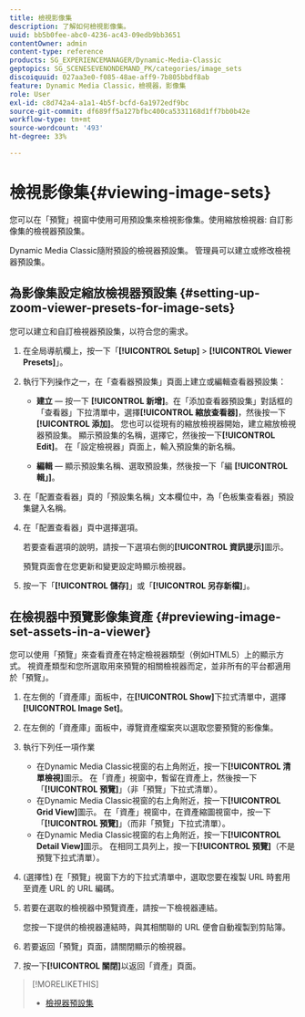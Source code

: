 ```yaml
---
title: 檢視影像集
description: 了解如何檢視影像集。
uuid: bb5b0fee-abc0-4236-ac43-09edb9bb3651
contentOwner: admin
content-type: reference
products: SG_EXPERIENCEMANAGER/Dynamic-Media-Classic
geptopics: SG_SCENESEVENONDEMAND_PK/categories/image_sets
discoiquuid: 027aa3e0-f085-48ae-aff9-7b805bbdf8ab
feature: Dynamic Media Classic，檢視器，影像集
role: User
exl-id: c8d742a4-a1a1-4b5f-bcfd-6a1972edf9bc
source-git-commit: df689ff5a127bfbc400ca5331168d1ff7bb0b42e
workflow-type: tm+mt
source-wordcount: '493'
ht-degree: 33%

---
```


# 檢視影像集{#viewing-image-sets}

您可以在「預覽」視窗中使用可用預設集來檢視影像集。使用縮放檢視器: 自訂影像集的檢視器預設集。

Dynamic Media Classic隨附預設的檢視器預設集。 管理員可以建立或修改檢視器預設集。

## 為影像集設定縮放檢視器預設集 {#setting-up-zoom-viewer-presets-for-image-sets}

您可以建立和自訂檢視器預設集，以符合您的需求。

1. 在全局導航欄上，按一下「**[!UICONTROL Setup]** > **[!UICONTROL Viewer Presets]**」。
1. 執行下列操作之一，在「查看器預設集」頁面上建立或編輯查看器預設集：

   * **建立**  — 按一下 **[!UICONTROL 新增]**。在「添加查看器預設集」對話框的「查看器」下拉清單中，選擇&#x200B;**[!UICONTROL 縮放查看器]**，然後按一下&#x200B;**[!UICONTROL 添加]**。 您也可以從現有的縮放檢視器開始，建立縮放檢視器預設集。 顯示預設集的名稱，選擇它，然後按一下&#x200B;**[!UICONTROL Edit]**。 在「設定檢視器」頁面上，輸入預設集的新名稱。

   * **編輯**  — 顯示預設集名稱、選取預設集，然後按一下「編 **[!UICONTROL 輯」]**。

1. 在「配置查看器」頁的「預設集名稱」文本欄位中，為「色板集查看器」預設集鍵入名稱。
1. 在「配置查看器」頁中選擇選項。

   若要查看選項的說明，請按一下選項右側的&#x200B;**[!UICONTROL 資訊提示]**&#x200B;圖示。

   預覽頁面會在您更新和變更設定時顯示檢視器。

1. 按一下「**[!UICONTROL 儲存]**」或「**[!UICONTROL 另存新檔]**」。

## 在檢視器中預覽影像集資產 {#previewing-image-set-assets-in-a-viewer}

您可以使用「預覽」來查看資產在特定檢視器類型（例如HTML5）上的顯示方式。 視資產類型和您所選取用來預覽的相關檢視器而定，並非所有的平台都適用於「預覽」。

1. 在左側的「資產庫」面板中，在&#x200B;**[!UICONTROL Show]**&#x200B;下拉式清單中，選擇&#x200B;**[!UICONTROL Image Set]**。
1. 在左側的「資產庫」面板中，導覽資產檔案夾以選取您要預覽的影像集。
1. 執行下列任一項作業

   * 在Dynamic Media Classic視窗的右上角附近，按一下&#x200B;**[!UICONTROL 清單檢視]**&#x200B;圖示。 在「資產」視窗中，暫留在資產上，然後按一下「**[!UICONTROL 預覽]**」（非「預覽」下拉式清單）。
   * 在Dynamic Media Classic視窗的右上角附近，按一下&#x200B;**[!UICONTROL Grid View]**&#x200B;圖示。 在「資產」視窗中，在資產縮圖視窗中，按一下「**[!UICONTROL 預覽]**」（而非「預覽」下拉式清單）。
   * 在Dynamic Media Classic視窗的右上角附近，按一下&#x200B;**[!UICONTROL Detail View]**&#x200B;圖示。 在相同工具列上，按一下&#x200B;**[!UICONTROL 預覽]**（不是預覽下拉式清單）。

1. (選擇性) 在「預覽」視窗下方的下拉式清單中，選取您要在複製 URL 時套用至資產 URL 的 URL 編碼。
1. 若要在選取的檢視器中預覽資產，請按一下檢視器連結。

   您按一下提供的檢視器連結時，與其相關聯的 URL 便會自動複製到剪貼簿。

1. 若要返回「預覽」頁面，請關閉顯示的檢視器。
1. 按一下&#x200B;**[!UICONTROL 關閉]**&#x200B;以返回「資產」頁面。

>[!MORELIKETHIS]
>
>* [檢視器預設集](application-setup.md#viewer_presets)

